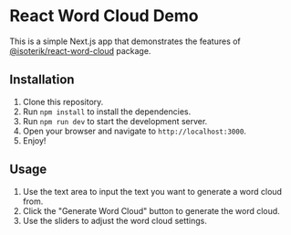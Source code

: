 # React Word Cloud Demo
This is a simple Next.js app that demonstrates the features of [@isoterik/react-word-cloud](https://www.npmjs.com/package/@isoterik/react-word-cloud) package.

## Installation
1. Clone this repository.
2. Run `npm install` to install the dependencies.
3. Run `npm run dev` to start the development server.
4. Open your browser and navigate to `http://localhost:3000`.
5. Enjoy!

## Usage
1. Use the text area to input the text you want to generate a word cloud from.
2. Click the "Generate Word Cloud" button to generate the word cloud.
3. Use the sliders to adjust the word cloud settings.
